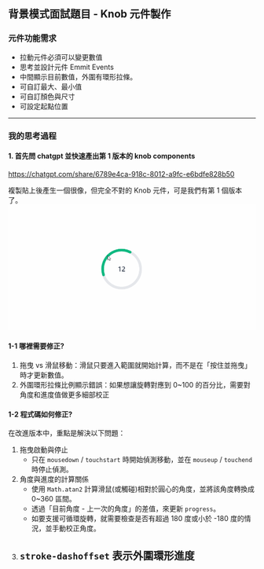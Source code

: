 ## 背景模式面試題目 - Knob 元件製作

### 元件功能需求
- 拉動元件必須可以變更數值
- 思考並設計元件 Emmit Events
- 中間顯示目前數值，外圍有環形拉條。
- 可自訂最大、最小值
- 可自訂顏色與尺寸
- 可設定起點位置
  
---

### 我的思考過程

#### 1. 首先問 chatgpt 並快速產出第 1 版本的 knob components
https://chatgpt.com/share/6789e4ca-918c-8012-a9fc-e6bdfe828b50

複製貼上後產生一個很像，但完全不對的 Knob 元件，可是我們有第 1 個版本了。
![image](https://github.com/jasonlin1993/KnobComponents/blob/main/knob.gif)

#### 1-1 哪裡需要修正?
 1. 拖曳 vs 滑鼠移動：滑鼠只要進入範圍就開始計算，而不是在「按住並拖曳」時才更新數值。
 2. 外圍環形拉條比例顯示錯誤：如果想讓旋轉對應到 0~100 的百分比，需要對角度和進度值做更多細部校正

#### 1-2 程式碼如何修正?
在改進版本中，重點是解決以下問題：
1. 拖曳啟動與停止
   - 只在 `mousedown` / `touchstart` 時開始偵測移動，並在 `mouseup` / `touchend` 時停止偵測。
2. 角度與進度的計算關係
   - 使用 `Math.atan2` 計算滑鼠(或觸碰)相對於圓心的角度，並將該角度轉換成 0~360 區間。
   - 透過「目前角度 - 上一次的角度」的差值，來更新 `progress`。
   - 如要支援可循環旋轉，就需要檢查是否有超過 180 度或小於 -180 度的情況，並手動校正角度。
3. `stroke-dashoffset` 表示外圍環形進度
   - 
